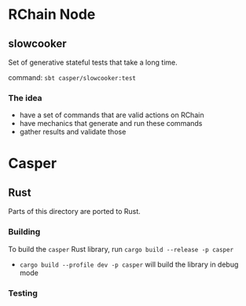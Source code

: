 # RChain Node

## slowcooker

Set of generative stateful tests that take a long time.

command:
`sbt casper/slowcooker:test`

### The idea

- have a set of commands that are valid actions on RChain
- have mechanics that generate and run these commands
- gather results and validate those

# Casper

## Rust

Parts of this directory are ported to Rust.

### Building

To build the `casper` Rust library, run `cargo build --release -p casper`
  - `cargo build --profile dev -p casper` will build the library in debug mode

### Testing